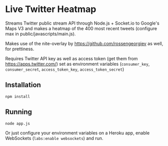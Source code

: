 # Live Twitter Heatmap

Streams Twitter public stream API through Node.js + Socket.io to Google's Maps V3 and makes a heatmap of the 400 most recent tweets (configure max in public/javascripts/main.js).

Makes use of the nite-overlay by https://github.com/rossengeorgiev as well, for prettiness.

Requires Twitter API key as well as access token (get them from https://apps.twitter.com/) set as environment variables (`consumer_key`, `consumer_secret`, `access_token_key`, `access_token_secret`)

## Installation

`npm install`

## Running

`node app.js`

Or just configure your environment variables on a Heroku app, enable WebSockets (`labs:enable websockets`) and run.